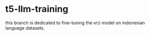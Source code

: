 # t5-llm-training
this branch is dedicated to fine-tuning the `mt5` model on indonesian language datasets.